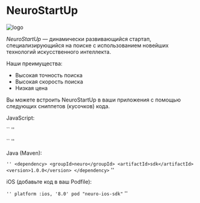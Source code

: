 # NeuroStartUp

![logo](https://camo.githubusercontent.com/ace14ee894d150192a7b05b12410738aa65528da742bbce69315a5f441320ea7/68747470733a2f2f692e696d6775722e636f6d2f495a4f525769492e706e67)

*NeuroStartUp* — динамически развивающийся стартап, специализирующийся на поиске с использованием новейших технологий искусственного интеллекта.

Наши преимущества:
* Высокая точность поиска
* Высокая скорость поиска
* Низкая цена

Вы можете встроить NeuroStartUp в ваши приложения с помощью следующих сниппетов (кусочков) кода.

JavaScript:

`` ''
<script src="https://localhost/neuro.sdk.min.js"></script>
`` ''

Java (Maven):

`` ''
<dependency>
    <groupId>neuro</groupId>
    <artifactId>sdk</artifactId>
    <version>1.0.0</version>
</dependency>
`` ''

iOS (добавьте код в ваш Podfile):

`` ''
platform :ios, '8.0'
pod "neuro-ios-sdk"
`` ''